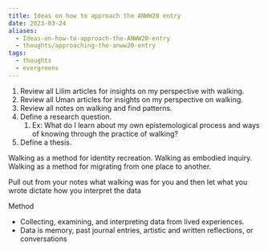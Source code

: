 ```yaml
---
title: Ideas on how to approach the ANWW20 entry
date: 2023-03-24
aliases:
  - Ideas-on-how-to-approach-the-ANWW20-entry
  - thoughts/approaching-the-anww20-entry
tags:
  - thoughts
  - evergreens
---
```

1. Review all Lilim articles for insights on my perspective with walking.
2. Review all Uman articles for insights on my perspective on walking.
3. Review all notes on walking and find patterns.
4. Define a research question.
	1. Ex: What do I learn about my own epistemological process and ways of knowing through the practice of walking?
5. Define a thesis.

Walking as a method for identity recreation.
Walking as embodied inquiry.
Walking as a method for migrating from one place to another.

Pull out from your notes what walking was for you and then let what you wrote dictate how you interpret the data

Method
- Collecting, examining, and interpreting data from lived experiences.
- Data is memory, past journal entries, artistic and written reflections, or conversations